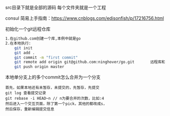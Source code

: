 src目录下就是全部的源码
每个文件夹就是一个工程

consul 简易上手指南：https://www.cnblogs.com/edisonfish/p/17216756.html


初始化一个git远程仓库

```bash
1.在github.com创建一个库,本例中就是go
2.在本地执行: 
    git init
    git add .
    git commit -m "first commit"
    git remote add origin git@github.com:ninghover/go.git       远程库和本地库进行绑定
    git push origin master
```

本地单分支上的多个commit怎么合并为一个分支
```
首先，如果本地还有未暂存，未提交的，先暂存，先提交
git log 查看提交记录
git rebase -i HEAD~n // n为要合并的次数，比如:4 
然后进入一个交互页面，除了第一个pick，其他的都改成s，
然后保存，重新编辑提交信息
```